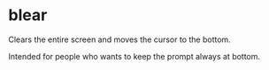 # blear
Clears the entire screen and moves the cursor to the bottom.

Intended for people who wants to keep the prompt always at bottom.
